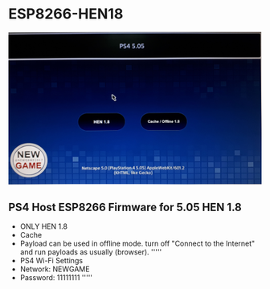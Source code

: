 # ESP8266-HEN18

![Screenshot](NG.jpg)

## PS4 Host ESP8266 Firmware  for 5.05 HEN 1.8 
* ONLY HEN 1.8 
* Cache
* Payload can be used in offline mode.  turn off "Connect to the Internet" and run payloads as usually (browser).
'''''
* PS4 Wi-Fi Settings
* Network: NEWGAME
* Password: 11111111
'''''

